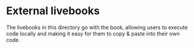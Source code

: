 # External livebooks

The livebooks in this directory go with the book, allowing users to execute code locally and making it easy for them to copy & paste into their own code.